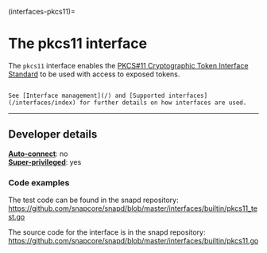 (interfaces-pkcs11)=
# The pkcs11 interface

The `pkcs11` interface enables the [PKCS#11 Cryptographic Token Interface Standard](https://thalesdocs.com/gphsm/ptk/5.9/docs/Content/PTK-C_Program/intro_PKCS11.htm) to be used with access to exposed tokens.

```{tip}

See [Interface management](/) and [Supported interfaces](/interfaces/index) for further details on how interfaces are used.
```

---

<h2 id='heading--dev-details'>Developer details </h2>

**[Auto-connect](/t/interface-management/6154#heading--auto-connections)**: no</br>
**[Super-privileged](/)**: yes</br>

### Code examples

The test code can be found in the snapd repository:</br>https://github.com/snapcore/snapd/blob/master/interfaces/builtin/pkcs11_test.go

The source code for the interface is in the snapd repository:
</br>https://github.com/snapcore/snapd/blob/master/interfaces/builtin/pkcs11.go

